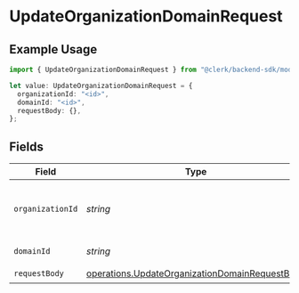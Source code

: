 # UpdateOrganizationDomainRequest

## Example Usage

```typescript
import { UpdateOrganizationDomainRequest } from "@clerk/backend-sdk/models/operations";

let value: UpdateOrganizationDomainRequest = {
  organizationId: "<id>",
  domainId: "<id>",
  requestBody: {},
};
```

## Fields

| Field                                                                                                            | Type                                                                                                             | Required                                                                                                         | Description                                                                                                      |
| ---------------------------------------------------------------------------------------------------------------- | ---------------------------------------------------------------------------------------------------------------- | ---------------------------------------------------------------------------------------------------------------- | ---------------------------------------------------------------------------------------------------------------- |
| `organizationId`                                                                                                 | *string*                                                                                                         | :heavy_check_mark:                                                                                               | The ID of the organization the domain belongs to                                                                 |
| `domainId`                                                                                                       | *string*                                                                                                         | :heavy_check_mark:                                                                                               | The ID of the domain                                                                                             |
| `requestBody`                                                                                                    | [operations.UpdateOrganizationDomainRequestBody](../../models/operations/updateorganizationdomainrequestbody.md) | :heavy_check_mark:                                                                                               | N/A                                                                                                              |